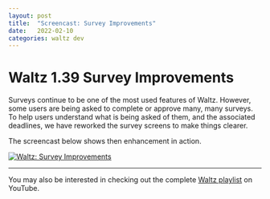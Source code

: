 ```yaml
---
layout: post
title:  "Screencast: Survey Improvements"
date:   2022-02-10
categories: waltz dev
---
```


# Waltz 1.39 Survey Improvements

Surveys continue to be one of the most used features of Waltz.  However, some users are being asked to complete or approve many, many surveys.   To help users understand what is being asked of them, and the associated deadlines, we have reworked the survey screens to make things clearer.

The screencast below shows then enhancement in action.

[![Waltz: Survey Improvements](http://img.youtube.com/vi/kbOC01e3aTI/0.jpg)](http://www.youtube.com/watch?v=kbOC01e3aTI)



----

You may also be interested in checking out the complete [Waltz playlist](https://www.youtube.com/playlist?list=PLGNSioXgrIEfJFJCTFGxKzfoDmxwPEap4) on YouTube.

